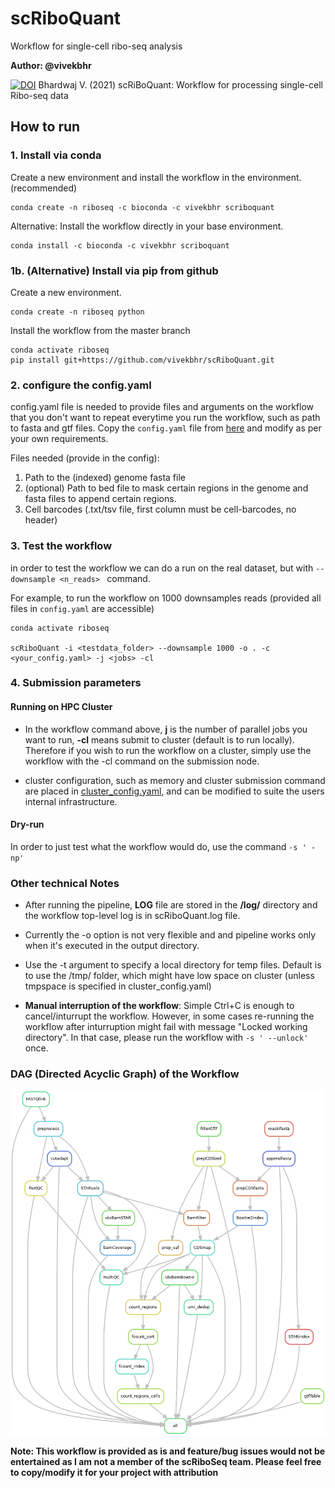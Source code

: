 # scRiboQuant
Workflow for single-cell ribo-seq analysis


**Author: @vivekbhr**

[![DOI](https://zenodo.org/badge/248052517.svg)](https://zenodo.org/badge/latestdoi/248052517) Bhardwaj V. (2021) scRiBoQuant: Workflow for processing single-cell Ribo-seq data  


## How to run

### 1. Install via conda

Create a new environment and install the workflow in the environment. (recommended)

```
conda create -n riboseq -c bioconda -c vivekbhr scriboquant
```

Alternative: Install the workflow directly in your base environment.

```
conda install -c bioconda -c vivekbhr scriboquant
```

### 1b. (Alternative) Install via pip from github

Create a new environment.

```
conda create -n riboseq python
```
Install the workflow from the master branch

```
conda activate riboseq
pip install git+https://github.com/vivekbhr/scRiboQuant.git
```


### 2. configure the config.yaml

config.yaml file is needed to provide files and arguments on the workflow that you don't want to repeat everytime you run the workflow, such as path to fasta and gtf files. Copy the `config.yaml` file from [here](./scriboquant/config.yaml) and modify as per your own requirements.

Files needed (provide in the config):

1) Path to the (indexed) genome fasta file
2) (optional) Path to bed file to mask certain regions in the genome and fasta files to append certain regions.
3) Cell barcodes (.txt/tsv file, first column must be cell-barcodes, no header)

### 3. Test the workflow

in order to test the workflow we can do a run on the real dataset, but with `--downsample <n_reads> ` command.

For example, to run the workflow on 1000 downsamples reads (provided all files in `config.yaml` are accessible)

```
conda activate riboseq

scRiboQuant -i <testdata_folder> --downsample 1000 -o . -c <your_config.yaml> -j <jobs> -cl
```

### 4. Submission parameters

#### Running on HPC Cluster
  - In the workflow command above, **j** is the number of parallel jobs you want to run, **-cl** means submit to cluster (default is to run locally). Therefore if you wish to run the workflow on a cluster, simply use the workflow with the -cl command on the submission node.

  - cluster configuration, such as memory and cluster submission command are placed in [cluster_config.yaml](./scriboquant/cluster_config.yaml), and can be modified to suite the users internal infrastructure.

#### Dry-run
In order to just test what the workflow would do, use the command `-s ' -np' `


### Other technical Notes

  - After running the pipeline, **LOG** file are stored in the **<output>/log/** directory and the workflow top-level log is in scRiboQuant.log file.

  - Currently the -o option is not very flexible and and pipeline works only when it's executed in the output directory.

  - Use the -t argument to specify a local directory for temp files. Default is to use the /tmp/ folder, which might have low space on cluster (unless tmpspace is specified in cluster_config.yaml)

  - **Manual interruption of the workflow**: Simple Ctrl+C is enough to cancel/inturrupt the workflow. However, in some cases re-running the workflow after inturruption might fail with message "Locked working directory". In that case, please run the workflow with `-s ' --unlock'` once.
  
  
### DAG (Directed Acyclic Graph) of the Workflow

![DAG](./dag.png)

**Note: This workflow is provided as is and feature/bug issues would not be entertained as I am not a member of the scRiboSeq team. Please feel free to copy/modify it for your project with attribution**
